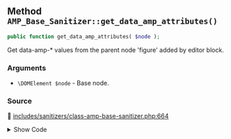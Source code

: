 ## Method `AMP_Base_Sanitizer::get_data_amp_attributes()`

```php
public function get_data_amp_attributes( $node );
```

Get data-amp-* values from the parent node &#039;figure&#039; added by editor block.

### Arguments

* `\DOMElement $node` - Base node.

### Source

:link: [includes/sanitizers/class-amp-base-sanitizer.php:664](https://github.com/ampproject/amp-wp/blob/develop/includes/sanitizers/class-amp-base-sanitizer.php#L664-L680)

<details>
<summary>Show Code</summary>

```php
public function get_data_amp_attributes( $node ) {
	$attributes = [];
	// Editor blocks add 'figure' as the parent node for images. If this node has data-amp-layout then we should add this as the layout attribute.
	$parent_node = $node->parentNode;
	if ( $parent_node instanceof DOMELement && 'figure' === $parent_node->tagName ) {
		$parent_attributes = AMP_DOM_Utils::get_node_attributes_as_assoc_array( $parent_node );
		if ( isset( $parent_attributes['data-amp-layout'] ) ) {
			$attributes['layout'] = $parent_attributes['data-amp-layout'];
		}
		if ( isset( $parent_attributes['data-amp-noloading'] ) && true === filter_var( $parent_attributes['data-amp-noloading'], FILTER_VALIDATE_BOOLEAN ) ) {
			$attributes['noloading'] = $parent_attributes['data-amp-noloading'];
		}
	}
	return $attributes;
}
```

</details>
